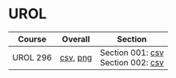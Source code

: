 # UROL

| Course | Overall | Section |
| ------ | ------- | ------- |
| UROL 296 | [csv](https://github.com/UCSD-Historical-Enrollment-Data/2025Spring/blob/main/overall/UROL%20296.csv), [png](https://raw.githubusercontent.com/UCSD-Historical-Enrollment-Data/2025Spring/main/plot_overall/UROL%20296.png) | Section 001: [csv](https://github.com/UCSD-Historical-Enrollment-Data/2025Spring/blob/main/section/UROL%20296_001.csv)<br>Section 002: [csv](https://github.com/UCSD-Historical-Enrollment-Data/2025Spring/blob/main/section/UROL%20296_002.csv) |
